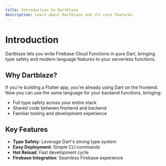 ```yaml
---
title: Introduction to Dartblaze
description: Learn about Dartblaze and its core features
---
```


# Introduction

Dartblaze lets you write Firebase Cloud Functions in pure Dart, bringing type safety and modern language features to your serverless functions.

## Why Dartblaze?

If you're building a Flutter app, you're already using Dart on the frontend. Now you can use the same language for your backend functions, bringing:

- Full type safety across your entire stack
- Shared code between frontend and backend
- Familiar tooling and development experience

## Key Features

- **Type Safety**: Leverage Dart's strong type system
- **Easy Deployment**: Simple CLI commands
- **Hot Reload**: Fast development cycle
- **Firebase Integration**: Seamless Firebase experience